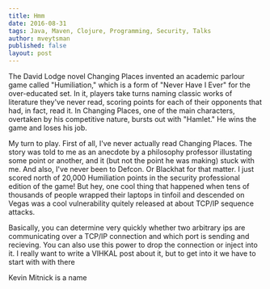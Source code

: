 ```yaml
---
title: Hmm
date: 2016-08-31
tags: Java, Maven, Clojure, Programming, Security, Talks
author: mveytsman
published: false
layout: post
---
```


The David Lodge novel Changing Places invented an academic parlour game called "Humiliation," which is a form of "Never Have I Ever" for the over-educated set. In it, players take turns naming classic works of literature they've never read, scoring points for each of their opponents that had, in fact, read it. In Changing Places, one of the main characters, overtaken by his competitive nature, bursts out with "Hamlet." He wins the game and loses his job.

My turn to play. First of all, I've never actually read Changing Places. The story was told to me as an anecdote by a philosophy professor illustating some point or another, and it (but not the point he was making) stuck with me. And also, I've never been to Defcon. Or Blackhat for that matter. I just scored north of 20,000 Humiliation points in the security professional edition of the game! But hey, one cool thing that happened when tens of thousands of people wrapped their laptops in tinfoil and descended on Vegas was a cool vulnerability quitely released at about TCP/IP sequence attacks.

Basically, you can determine very quickly whether two arbitrary ips are communicating over a TCP/IP connection and which port is sending and recieving. You can also use this power to drop the connection or inject into it. I really want to write a VIHKAL post about it, but to get into it we have to start with with there 


Kevin Mitnick is a name 
